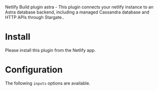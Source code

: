 Netlify Build plugin astra - This plugin connects your netlify instance to an Astra database backend, including a managed Cassandra database and HTTP APIs through Stargate..

# Install

Please install this plugin from the Netlify app.

# Configuration

The following `inputs` options are available.

